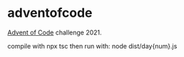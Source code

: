 # adventofcode
<a href="https://adventofcode.com/">Advent of Code</a> challenge 2021.

compile with npx tsc
then run with: node dist/day{num}.js